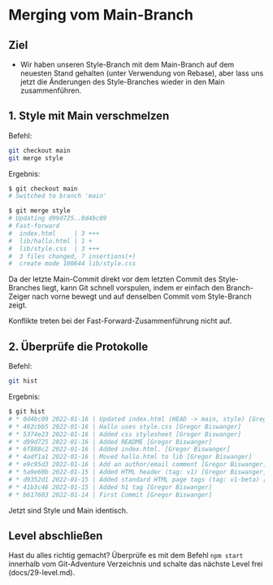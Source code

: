 # Merging vom Main-Branch
## Ziel
- Wir haben unseren Style-Branch mit dem Main-Branch auf dem neuesten Stand gehalten (unter Verwendung von Rebase), aber lass uns jetzt die Änderungen des Style-Branches wieder in den Main zusammenführen.

## 1. Style mit Main verschmelzen

Befehl:  
```bash
git checkout main
git merge style
```

Ergebnis:  
```bash
$ git checkout main
# Switched to branch 'main'

$ git merge style
# Updating d99d725..0d4bc09
# Fast-forward
#  index.html     | 3 +++
#  lib/hallo.html | 1 +
#  lib/style.css  | 3 +++
#  3 files changed, 7 insertions(+)
#  create mode 100644 lib/style.css
```

Da der letzte Main-Commit direkt vor dem letzten Commit des Style-Branches liegt, kann Git schnell vorspulen, indem er einfach den Branch-Zeiger nach vorne bewegt und auf denselben Commit vom Style-Branch zeigt.

Konflikte treten bei der Fast-Forward-Zusammenführung nicht auf.

## 2. Überprüfe die Protokolle

Befehl:  
```bash
git hist
```

Ergebnis:  
```bash
$ git hist
# * 0d4bc09 2022-01-16 | Updated index.html (HEAD -> main, style) [Gregor Biswanger]
# * 462cbb5 2022-01-16 | Hallo uses style.css [Gregor Biswanger]
# * 5374e23 2022-01-16 | Added css stylesheet [Gregor Biswanger]
# * d99d725 2022-01-16 | Added README [Gregor Biswanger]
# * 6f888c2 2022-01-16 | Added index.html. [Gregor Biswanger]
# * 4adf1a1 2022-01-16 | Moved hallo.html to lib [Gregor Biswanger]
# * e9c95d3 2022-01-16 | Add an author/email comment [Gregor Biswanger]
# * 5a9e60b 2022-01-15 | Added HTML header (tag: v1) [Gregor Biswanger]
# * d9352d1 2022-01-15 | Added standard HTML page tags (tag: v1-beta) [Gregor Biswanger]
# * 41b3c46 2022-01-15 | Added h1 tag [Gregor Biswanger]
# * b617603 2022-01-14 | First Commit [Gregor Biswanger]
```

Jetzt sind Style und Main identisch.

## Level abschließen
Hast du alles richtig gemacht? Überprüfe es mit dem Befehl `npm start` innerhalb vom Git-Adventure Verzeichnis und schalte das nächste Level frei (docs/29-level.md).